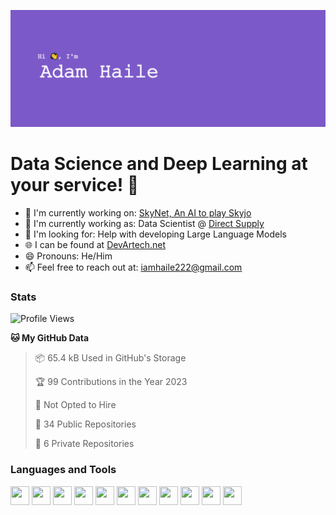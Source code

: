 ![Github Banner](https://github.com/DevArtech/devartech/blob/main/GithubBanner.png?raw=true)
# Data Science and Deep Learning at your service! 🤖

 - 🔭 I'm currently working on: [SkyNet, An AI to play Skyjo](https://github.com/DevArtech/skynet)  
 - 💼 I'm currently working as: Data Scientist @ [Direct Supply](https://www.directsupply.com/)   
 - 🧐 I'm looking for: Help with developing Large Language Models   
 - 🌐 I can be found at [DevArtech.net](https://devartech.net)
 - 😄 Pronouns: He/Him   
 - 📫 Feel free to reach out at: iamhaile222@gmail.com

### Stats
<!--START_SECTION:waka-->
![Profile Views](http://img.shields.io/badge/Profile%20Views-90-blue)

**🐱 My GitHub Data** 

> 📦 65.4 kB Used in GitHub's Storage 
 > 
> 🏆 99 Contributions in the Year 2023
 > 
> 🚫 Not Opted to Hire
 > 
> 📜 34 Public Repositories 
 > 
> 🔑 6 Private Repositories 
 > 

<!--END_SECTION:waka-->

### Languages and Tools
<div style="display: flex; gap: 0.25rem;">
<img height="30" width="30" src="https://cdn.simpleicons.org/python/black/white"/>
<img height="30" width="30" src="https://cdn.simpleicons.org/tensorflow/black/white"/>
<img height="30" width="30" src="https://cdn.simpleicons.org/postgres/black/white"/>
<img height="30" width="30" src="https://cdn.simpleicons.org/amazonaws/black/white"/>
<img height="30" width="30" src="https://cdn.simpleicons.org/javascript/black/white"/>
<img height="30" width="30" src="https://cdn.simpleicons.org/react/black/white"/>
<img height="30" width="30" src="https://cdn.simpleicons.org/csharp/black/white"/>
<img height="30" width="30" src="https://cdn.simpleicons.org/cplusplus/black/white"/>
<img height="30" width="30" src="https://cdn.simpleicons.org/microsoftexcel/black/white"/>
<img height="30" width="30" src="https://cdn.simpleicons.org/unrealengine/black/white"/>
<img height="30" width="30" src="https://cdn.simpleicons.org/unity/black/white"/>
</div>
